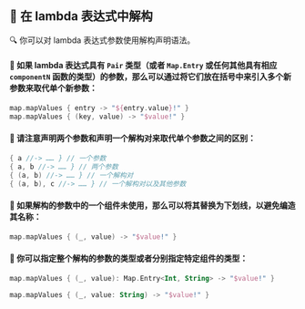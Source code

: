  
## 🌟 在 lambda 表达式中解构

🔍 你可以对 lambda 表达式参数使用解构声明语法。

#### 🧩 如果 lambda 表达式具有 `Pair` 类型（或者 `Map.Entry` 或任何其他具有相应 `componentN` 函数的类型）的参数，那么可以通过将它们放在括号中来引入多个新参数来取代单个新参数：   

```kotlin
map.mapValues { entry -> "${entry.value}!" }
map.mapValues { (key, value) -> "$value!" }
```

#### 🔔 请注意声明两个参数和声明一个解构对来取代单个参数之间的区别：

```kotlin
{ a //-> …… } // 一个参数
{ a, b //-> …… } // 两个参数
{ (a, b) //-> …… } // 一个解构对
{ (a, b), c //-> …… } // 一个解构对以及其他参数
```

#### 🚫 如果解构的参数中的一个组件未使用，那么可以将其替换为下划线，以避免编造其名称：


```kotlin
map.mapValues { (_, value) -> "$value!" }
```

#### 🔧 你可以指定整个解构的参数的类型或者分别指定特定组件的类型：

```kotlin
map.mapValues { (_, value): Map.Entry<Int, String> -> "$value!" }

map.mapValues { (_, value: String) -> "$value!" }
```